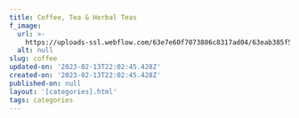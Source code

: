 ```yaml
---
title: Coffee, Tea & Herbal Teas
f_image:
  url: >-
    https://uploads-ssl.webflow.com/63e7e60f7073806c8317ad04/63eab385f5f64133b39ba563_ZGVhYw.png
  alt: null
slug: coffee
updated-on: '2023-02-13T22:02:45.428Z'
created-on: '2023-02-13T22:02:45.428Z'
published-on: null
layout: '[categories].html'
tags: categories
---
```




